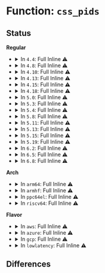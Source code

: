 # Function: <code>css_pids</code>

## Status
<b>Regular</b>
<ul>
<li>
<details>
<summary>In <code>4.4</code>: Full Inline ⚠️</summary>

**Collision:** Unique Static

**Inline:** Full

**Transformation:** False

**Instances:**

```
In kernel/cgroup_pids.c (0)
Location: kernel/cgroup_pids.c:54
Inline: True
```
</details>
</li>
<li>
<details>
<summary>In <code>4.8</code>: Full Inline ⚠️</summary>

**Collision:** Unique Static

**Inline:** Full

**Transformation:** False

**Instances:**

```
In kernel/cgroup_pids.c (0)
Location: kernel/cgroup_pids.c:60
Inline: True
```
</details>
</li>
<li>
<details>
<summary>In <code>4.10</code>: Full Inline ⚠️</summary>

**Collision:** Unique Static

**Inline:** Full

**Transformation:** False

**Instances:**

```
In kernel/cgroup_pids.c (0)
Location: kernel/cgroup_pids.c:60
Inline: True
```
</details>
</li>
<li>
<details>
<summary>In <code>4.13</code>: Full Inline ⚠️</summary>

**Collision:** Unique Static

**Inline:** Full

**Transformation:** False

**Instances:**

```
In kernel/cgroup/pids.c (0)
Location: kernel/cgroup/pids.c:60
Inline: True
```
</details>
</li>
<li>
<details>
<summary>In <code>4.15</code>: Full Inline ⚠️</summary>

**Collision:** Unique Static

**Inline:** Full

**Transformation:** False

**Instances:**

```
In kernel/cgroup/pids.c (0)
Location: kernel/cgroup/pids.c:60
Inline: True
```
</details>
</li>
<li>
<details>
<summary>In <code>4.18</code>: Full Inline ⚠️</summary>

**Collision:** Unique Static

**Inline:** Full

**Transformation:** False

**Instances:**

```
In kernel/cgroup/pids.c (ffffffff81146b76)
Location: kernel/cgroup/pids.c:60
Inline: True
Inline callers:
  - kernel/cgroup/pids.c:pids_events_show
  - kernel/cgroup/pids.c:pids_current_read
  - kernel/cgroup/pids.c:pids_max_write
  - kernel/cgroup/pids.c:pids_free
  - kernel/cgroup/pids.c:pids_free
  - kernel/cgroup/pids.c:pids_free
  - kernel/cgroup/pids.c:pids_cancel_fork
  - kernel/cgroup/pids.c:pids_cancel_fork
  - kernel/cgroup/pids.c:pids_cancel_fork
  - kernel/cgroup/pids.c:pids_can_fork
  - kernel/cgroup/pids.c:pids_can_fork
  - kernel/cgroup/pids.c:pids_can_fork
  - kernel/cgroup/pids.c:pids_can_fork
  - kernel/cgroup/pids.c:pids_cancel_attach
  - kernel/cgroup/pids.c:pids_cancel_attach
  - kernel/cgroup/pids.c:pids_cancel_attach
  - kernel/cgroup/pids.c:pids_cancel_attach
  - kernel/cgroup/pids.c:pids_cancel_attach
  - kernel/cgroup/pids.c:pids_cancel_attach
  - kernel/cgroup/pids.c:pids_can_attach
  - kernel/cgroup/pids.c:pids_can_attach
  - kernel/cgroup/pids.c:pids_can_attach
  - kernel/cgroup/pids.c:pids_can_attach
  - kernel/cgroup/pids.c:pids_can_attach
  - kernel/cgroup/pids.c:pids_can_attach
  - kernel/cgroup/pids.c:pids_css_free
```
</details>
</li>
<li>
<details>
<summary>In <code>5.0</code>: Full Inline ⚠️</summary>

**Collision:** Unique Static

**Inline:** Full

**Transformation:** False

**Instances:**

```
In kernel/cgroup/pids.c (ffffffff811526f6)
Location: kernel/cgroup/pids.c:60
Inline: True
Inline callers:
  - kernel/cgroup/pids.c:pids_events_show
  - kernel/cgroup/pids.c:pids_current_read
  - kernel/cgroup/pids.c:pids_max_write
  - kernel/cgroup/pids.c:pids_free
  - kernel/cgroup/pids.c:pids_free
  - kernel/cgroup/pids.c:pids_free
  - kernel/cgroup/pids.c:pids_cancel_fork
  - kernel/cgroup/pids.c:pids_cancel_fork
  - kernel/cgroup/pids.c:pids_cancel_fork
  - kernel/cgroup/pids.c:pids_can_fork
  - kernel/cgroup/pids.c:pids_can_fork
  - kernel/cgroup/pids.c:pids_can_fork
  - kernel/cgroup/pids.c:pids_can_fork
  - kernel/cgroup/pids.c:pids_cancel_attach
  - kernel/cgroup/pids.c:pids_cancel_attach
  - kernel/cgroup/pids.c:pids_cancel_attach
  - kernel/cgroup/pids.c:pids_cancel_attach
  - kernel/cgroup/pids.c:pids_cancel_attach
  - kernel/cgroup/pids.c:pids_cancel_attach
  - kernel/cgroup/pids.c:pids_can_attach
  - kernel/cgroup/pids.c:pids_can_attach
  - kernel/cgroup/pids.c:pids_can_attach
  - kernel/cgroup/pids.c:pids_can_attach
  - kernel/cgroup/pids.c:pids_can_attach
  - kernel/cgroup/pids.c:pids_can_attach
  - kernel/cgroup/pids.c:pids_css_free
```
</details>
</li>
<li>
<details>
<summary>In <code>5.3</code>: Full Inline ⚠️</summary>

**Collision:** Unique Static

**Inline:** Full

**Transformation:** False

**Instances:**

```
In kernel/cgroup/pids.c (ffffffff8115ed57)
Location: kernel/cgroup/pids.c:57
Inline: True
Inline callers:
  - kernel/cgroup/pids.c:pids_events_show
  - kernel/cgroup/pids.c:pids_current_read
  - kernel/cgroup/pids.c:pids_max_write
  - kernel/cgroup/pids.c:pids_release
  - kernel/cgroup/pids.c:pids_release
  - kernel/cgroup/pids.c:pids_release
  - kernel/cgroup/pids.c:pids_cancel_fork
  - kernel/cgroup/pids.c:pids_cancel_fork
  - kernel/cgroup/pids.c:pids_cancel_fork
  - kernel/cgroup/pids.c:pids_can_fork
  - kernel/cgroup/pids.c:pids_can_fork
  - kernel/cgroup/pids.c:pids_can_fork
  - kernel/cgroup/pids.c:pids_can_fork
  - kernel/cgroup/pids.c:pids_cancel_attach
  - kernel/cgroup/pids.c:pids_cancel_attach
  - kernel/cgroup/pids.c:pids_cancel_attach
  - kernel/cgroup/pids.c:pids_cancel_attach
  - kernel/cgroup/pids.c:pids_cancel_attach
  - kernel/cgroup/pids.c:pids_cancel_attach
  - kernel/cgroup/pids.c:pids_can_attach
  - kernel/cgroup/pids.c:pids_can_attach
  - kernel/cgroup/pids.c:pids_can_attach
  - kernel/cgroup/pids.c:pids_can_attach
  - kernel/cgroup/pids.c:pids_can_attach
  - kernel/cgroup/pids.c:pids_can_attach
  - kernel/cgroup/pids.c:pids_css_free
```
</details>
</li>
<li>
<details>
<summary>In <code>5.4</code>: Full Inline ⚠️</summary>

**Collision:** Unique Static

**Inline:** Full

**Transformation:** False

**Instances:**

```
In kernel/cgroup/pids.c (ffffffff8116a9b7)
Location: kernel/cgroup/pids.c:57
Inline: True
Inline callers:
  - kernel/cgroup/pids.c:pids_events_show
  - kernel/cgroup/pids.c:pids_current_read
  - kernel/cgroup/pids.c:pids_max_write
  - kernel/cgroup/pids.c:pids_release
  - kernel/cgroup/pids.c:pids_release
  - kernel/cgroup/pids.c:pids_release
  - kernel/cgroup/pids.c:pids_cancel_fork
  - kernel/cgroup/pids.c:pids_cancel_fork
  - kernel/cgroup/pids.c:pids_cancel_fork
  - kernel/cgroup/pids.c:pids_can_fork
  - kernel/cgroup/pids.c:pids_can_fork
  - kernel/cgroup/pids.c:pids_can_fork
  - kernel/cgroup/pids.c:pids_can_fork
  - kernel/cgroup/pids.c:pids_cancel_attach
  - kernel/cgroup/pids.c:pids_cancel_attach
  - kernel/cgroup/pids.c:pids_cancel_attach
  - kernel/cgroup/pids.c:pids_cancel_attach
  - kernel/cgroup/pids.c:pids_cancel_attach
  - kernel/cgroup/pids.c:pids_cancel_attach
  - kernel/cgroup/pids.c:pids_can_attach
  - kernel/cgroup/pids.c:pids_can_attach
  - kernel/cgroup/pids.c:pids_can_attach
  - kernel/cgroup/pids.c:pids_can_attach
  - kernel/cgroup/pids.c:pids_can_attach
  - kernel/cgroup/pids.c:pids_can_attach
  - kernel/cgroup/pids.c:pids_css_free
```
</details>
</li>
<li>
<details>
<summary>In <code>5.8</code>: Full Inline ⚠️</summary>

**Collision:** Unique Static

**Inline:** Full

**Transformation:** False

**Instances:**

```
In kernel/cgroup/pids.c (ffffffff8117c4f7)
Location: kernel/cgroup/pids.c:58
Inline: True
Inline callers:
  - kernel/cgroup/pids.c:pids_events_show
  - kernel/cgroup/pids.c:pids_current_read
  - kernel/cgroup/pids.c:pids_max_write
  - kernel/cgroup/pids.c:pids_release
  - kernel/cgroup/pids.c:pids_release
  - kernel/cgroup/pids.c:pids_release
  - kernel/cgroup/pids.c:pids_cancel_fork
  - kernel/cgroup/pids.c:pids_cancel_fork
  - kernel/cgroup/pids.c:pids_can_fork
  - kernel/cgroup/pids.c:pids_can_fork
  - kernel/cgroup/pids.c:pids_can_fork
  - kernel/cgroup/pids.c:pids_can_fork
  - kernel/cgroup/pids.c:pids_cancel_attach
  - kernel/cgroup/pids.c:pids_cancel_attach
  - kernel/cgroup/pids.c:pids_cancel_attach
  - kernel/cgroup/pids.c:pids_cancel_attach
  - kernel/cgroup/pids.c:pids_cancel_attach
  - kernel/cgroup/pids.c:pids_cancel_attach
  - kernel/cgroup/pids.c:pids_can_attach
  - kernel/cgroup/pids.c:pids_can_attach
  - kernel/cgroup/pids.c:pids_can_attach
  - kernel/cgroup/pids.c:pids_can_attach
  - kernel/cgroup/pids.c:pids_can_attach
  - kernel/cgroup/pids.c:pids_can_attach
  - kernel/cgroup/pids.c:pids_css_free
```
</details>
</li>
<li>
<details>
<summary>In <code>5.11</code>: Full Inline ⚠️</summary>

**Collision:** Unique Static

**Inline:** Full

**Transformation:** False

**Instances:**

```
In kernel/cgroup/pids.c (ffffffff811793a7)
Location: kernel/cgroup/pids.c:58
Inline: True
Inline callers:
  - kernel/cgroup/pids.c:pids_events_show
  - kernel/cgroup/pids.c:pids_current_read
  - kernel/cgroup/pids.c:pids_max_write
  - kernel/cgroup/pids.c:pids_release
  - kernel/cgroup/pids.c:pids_release
  - kernel/cgroup/pids.c:pids_release
  - kernel/cgroup/pids.c:pids_cancel_fork
  - kernel/cgroup/pids.c:pids_cancel_fork
  - kernel/cgroup/pids.c:pids_can_fork
  - kernel/cgroup/pids.c:pids_can_fork
  - kernel/cgroup/pids.c:pids_can_fork
  - kernel/cgroup/pids.c:pids_can_fork
  - kernel/cgroup/pids.c:pids_cancel_attach
  - kernel/cgroup/pids.c:pids_cancel_attach
  - kernel/cgroup/pids.c:pids_cancel_attach
  - kernel/cgroup/pids.c:pids_cancel_attach
  - kernel/cgroup/pids.c:pids_cancel_attach
  - kernel/cgroup/pids.c:pids_cancel_attach
  - kernel/cgroup/pids.c:pids_can_attach
  - kernel/cgroup/pids.c:pids_can_attach
  - kernel/cgroup/pids.c:pids_can_attach
  - kernel/cgroup/pids.c:pids_can_attach
  - kernel/cgroup/pids.c:pids_can_attach
  - kernel/cgroup/pids.c:pids_can_attach
  - kernel/cgroup/pids.c:pids_css_free
```
</details>
</li>
<li>
<details>
<summary>In <code>5.13</code>: Full Inline ⚠️</summary>

**Collision:** Unique Static

**Inline:** Full

**Transformation:** False

**Instances:**

```
In kernel/cgroup/pids.c (ffffffff81179f07)
Location: kernel/cgroup/pids.c:58
Inline: True
Inline callers:
  - kernel/cgroup/pids.c:pids_events_show
  - kernel/cgroup/pids.c:pids_current_read
  - kernel/cgroup/pids.c:pids_max_write
  - kernel/cgroup/pids.c:pids_release
  - kernel/cgroup/pids.c:pids_release
  - kernel/cgroup/pids.c:pids_release
  - kernel/cgroup/pids.c:pids_cancel_fork
  - kernel/cgroup/pids.c:pids_cancel_fork
  - kernel/cgroup/pids.c:pids_can_fork
  - kernel/cgroup/pids.c:pids_can_fork
  - kernel/cgroup/pids.c:pids_can_fork
  - kernel/cgroup/pids.c:pids_can_fork
  - kernel/cgroup/pids.c:pids_cancel_attach
  - kernel/cgroup/pids.c:pids_cancel_attach
  - kernel/cgroup/pids.c:pids_cancel_attach
  - kernel/cgroup/pids.c:pids_cancel_attach
  - kernel/cgroup/pids.c:pids_cancel_attach
  - kernel/cgroup/pids.c:pids_cancel_attach
  - kernel/cgroup/pids.c:pids_can_attach
  - kernel/cgroup/pids.c:pids_can_attach
  - kernel/cgroup/pids.c:pids_can_attach
  - kernel/cgroup/pids.c:pids_can_attach
  - kernel/cgroup/pids.c:pids_can_attach
  - kernel/cgroup/pids.c:pids_can_attach
  - kernel/cgroup/pids.c:pids_css_free
```
</details>
</li>
<li>
<details>
<summary>In <code>5.15</code>: Full Inline ⚠️</summary>

**Collision:** Unique Static

**Inline:** Full

**Transformation:** False

**Instances:**

```
In kernel/cgroup/pids.c (ffffffff811a1827)
Location: kernel/cgroup/pids.c:58
Inline: True
Inline callers:
  - kernel/cgroup/pids.c:pids_events_show
  - kernel/cgroup/pids.c:pids_current_read
  - kernel/cgroup/pids.c:pids_max_write
  - kernel/cgroup/pids.c:pids_release
  - kernel/cgroup/pids.c:pids_release
  - kernel/cgroup/pids.c:pids_release
  - kernel/cgroup/pids.c:pids_cancel_fork
  - kernel/cgroup/pids.c:pids_cancel_fork
  - kernel/cgroup/pids.c:pids_can_fork
  - kernel/cgroup/pids.c:pids_can_fork
  - kernel/cgroup/pids.c:pids_can_fork
  - kernel/cgroup/pids.c:pids_can_fork
  - kernel/cgroup/pids.c:pids_cancel_attach
  - kernel/cgroup/pids.c:pids_cancel_attach
  - kernel/cgroup/pids.c:pids_cancel_attach
  - kernel/cgroup/pids.c:pids_cancel_attach
  - kernel/cgroup/pids.c:pids_cancel_attach
  - kernel/cgroup/pids.c:pids_cancel_attach
  - kernel/cgroup/pids.c:pids_can_attach
  - kernel/cgroup/pids.c:pids_can_attach
  - kernel/cgroup/pids.c:pids_can_attach
  - kernel/cgroup/pids.c:pids_can_attach
  - kernel/cgroup/pids.c:pids_can_attach
  - kernel/cgroup/pids.c:pids_can_attach
  - kernel/cgroup/pids.c:pids_css_free
```
</details>
</li>
<li>
<details>
<summary>In <code>5.19</code>: Full Inline ⚠️</summary>

**Collision:** Unique Static

**Inline:** Full

**Transformation:** False

**Instances:**

```
In kernel/cgroup/pids.c (0)
Location: kernel/cgroup/pids.c:58
Inline: True
```
</details>
</li>
<li>
<details>
<summary>In <code>6.2</code>: Full Inline ⚠️</summary>

**Collision:** Unique Static

**Inline:** Full

**Transformation:** False

**Instances:**

```
In kernel/cgroup/pids.c (0)
Location: kernel/cgroup/pids.c:59
Inline: True
```
</details>
</li>
<li>
<details>
<summary>In <code>6.5</code>: Full Inline ⚠️</summary>

**Collision:** Unique Static

**Inline:** Full

**Transformation:** False

**Instances:**

```
In kernel/cgroup/pids.c (0)
Location: kernel/cgroup/pids.c:59
Inline: True
```
</details>
</li>
<li>
<details>
<summary>In <code>6.8</code>: Full Inline ⚠️</summary>

**Collision:** Unique Static

**Inline:** Full

**Transformation:** False

**Instances:**

```
In kernel/cgroup/pids.c (0)
Location: kernel/cgroup/pids.c:59
Inline: True
```
</details>
</li>
</ul>
<b>Arch</b>
<ul>
<li>
<details>
<summary>In <code>arm64</code>: Full Inline ⚠️</summary>

**Collision:** Unique Static

**Inline:** Full

**Transformation:** False

**Instances:**

```
In kernel/cgroup/pids.c (ffff8000101dea14)
Location: kernel/cgroup/pids.c:57
Inline: True
Inline callers:
  - kernel/cgroup/pids.c:pids_events_show
  - kernel/cgroup/pids.c:pids_current_read
  - kernel/cgroup/pids.c:pids_max_write
  - kernel/cgroup/pids.c:pids_release
  - kernel/cgroup/pids.c:pids_release
  - kernel/cgroup/pids.c:pids_release
  - kernel/cgroup/pids.c:pids_cancel_fork
  - kernel/cgroup/pids.c:pids_cancel_fork
  - kernel/cgroup/pids.c:pids_cancel_fork
  - kernel/cgroup/pids.c:pids_can_fork
  - kernel/cgroup/pids.c:pids_can_fork
  - kernel/cgroup/pids.c:pids_can_fork
  - kernel/cgroup/pids.c:pids_can_fork
  - kernel/cgroup/pids.c:pids_cancel_attach
  - kernel/cgroup/pids.c:pids_cancel_attach
  - kernel/cgroup/pids.c:pids_cancel_attach
  - kernel/cgroup/pids.c:pids_cancel_attach
  - kernel/cgroup/pids.c:pids_cancel_attach
  - kernel/cgroup/pids.c:pids_cancel_attach
  - kernel/cgroup/pids.c:pids_can_attach
  - kernel/cgroup/pids.c:pids_can_attach
  - kernel/cgroup/pids.c:pids_can_attach
  - kernel/cgroup/pids.c:pids_can_attach
  - kernel/cgroup/pids.c:pids_can_attach
  - kernel/cgroup/pids.c:pids_can_attach
  - kernel/cgroup/pids.c:pids_css_free
```
</details>
</li>
<li>
<details>
<summary>In <code>armhf</code>: Full Inline ⚠️</summary>

**Collision:** Unique Static

**Inline:** Full

**Transformation:** False

**Instances:**

```
In kernel/cgroup/pids.c (c04203b4)
Location: kernel/cgroup/pids.c:57
Inline: True
Inline callers:
  - kernel/cgroup/pids.c:pids_events_show
  - kernel/cgroup/pids.c:pids_current_read
  - kernel/cgroup/pids.c:pids_max_write
  - kernel/cgroup/pids.c:pids_release
  - kernel/cgroup/pids.c:pids_release
  - kernel/cgroup/pids.c:pids_release
  - kernel/cgroup/pids.c:pids_cancel_fork
  - kernel/cgroup/pids.c:pids_cancel_fork
  - kernel/cgroup/pids.c:pids_cancel_fork
  - kernel/cgroup/pids.c:pids_can_fork
  - kernel/cgroup/pids.c:pids_can_fork
  - kernel/cgroup/pids.c:pids_can_fork
  - kernel/cgroup/pids.c:pids_can_fork
  - kernel/cgroup/pids.c:pids_cancel_attach
  - kernel/cgroup/pids.c:pids_cancel_attach
  - kernel/cgroup/pids.c:pids_cancel_attach
  - kernel/cgroup/pids.c:pids_cancel_attach
  - kernel/cgroup/pids.c:pids_can_attach
  - kernel/cgroup/pids.c:pids_can_attach
  - kernel/cgroup/pids.c:pids_can_attach
  - kernel/cgroup/pids.c:pids_can_attach
  - kernel/cgroup/pids.c:pids_css_free
```
</details>
</li>
<li>
<details>
<summary>In <code>ppc64el</code>: Full Inline ⚠️</summary>

**Collision:** Unique Static

**Inline:** Full

**Transformation:** False

**Instances:**

```
In kernel/cgroup/pids.c (c00000000024c9e0)
Location: kernel/cgroup/pids.c:57
Inline: True
Inline callers:
  - kernel/cgroup/pids.c:pids_events_show
  - kernel/cgroup/pids.c:pids_current_read
  - kernel/cgroup/pids.c:pids_max_write
  - kernel/cgroup/pids.c:pids_release
  - kernel/cgroup/pids.c:pids_release
  - kernel/cgroup/pids.c:pids_release
  - kernel/cgroup/pids.c:pids_cancel_fork
  - kernel/cgroup/pids.c:pids_cancel_fork
  - kernel/cgroup/pids.c:pids_cancel_fork
  - kernel/cgroup/pids.c:pids_can_fork
  - kernel/cgroup/pids.c:pids_can_fork
  - kernel/cgroup/pids.c:pids_can_fork
  - kernel/cgroup/pids.c:pids_can_fork
  - kernel/cgroup/pids.c:pids_cancel_attach
  - kernel/cgroup/pids.c:pids_cancel_attach
  - kernel/cgroup/pids.c:pids_cancel_attach
  - kernel/cgroup/pids.c:pids_cancel_attach
  - kernel/cgroup/pids.c:pids_cancel_attach
  - kernel/cgroup/pids.c:pids_cancel_attach
  - kernel/cgroup/pids.c:pids_can_attach
  - kernel/cgroup/pids.c:pids_can_attach
  - kernel/cgroup/pids.c:pids_can_attach
  - kernel/cgroup/pids.c:pids_can_attach
  - kernel/cgroup/pids.c:pids_can_attach
  - kernel/cgroup/pids.c:pids_can_attach
  - kernel/cgroup/pids.c:pids_css_free
```
</details>
</li>
<li>
<details>
<summary>In <code>riscv64</code>: Full Inline ⚠️</summary>

**Collision:** Unique Static

**Inline:** Full

**Transformation:** False

**Instances:**

```
In kernel/cgroup/pids.c (ffffffe000155cfc)
Location: kernel/cgroup/pids.c:57
Inline: True
Inline callers:
  - kernel/cgroup/pids.c:pids_events_show
  - kernel/cgroup/pids.c:pids_current_read
  - kernel/cgroup/pids.c:pids_max_write
  - kernel/cgroup/pids.c:pids_release
  - kernel/cgroup/pids.c:pids_release
  - kernel/cgroup/pids.c:pids_release
  - kernel/cgroup/pids.c:pids_cancel_fork
  - kernel/cgroup/pids.c:pids_cancel_fork
  - kernel/cgroup/pids.c:pids_cancel_fork
  - kernel/cgroup/pids.c:pids_can_fork
  - kernel/cgroup/pids.c:pids_can_fork
  - kernel/cgroup/pids.c:pids_can_fork
  - kernel/cgroup/pids.c:pids_can_fork
  - kernel/cgroup/pids.c:pids_cancel_attach
  - kernel/cgroup/pids.c:pids_cancel_attach
  - kernel/cgroup/pids.c:pids_cancel_attach
  - kernel/cgroup/pids.c:pids_cancel_attach
  - kernel/cgroup/pids.c:pids_cancel_attach
  - kernel/cgroup/pids.c:pids_cancel_attach
  - kernel/cgroup/pids.c:pids_can_attach
  - kernel/cgroup/pids.c:pids_can_attach
  - kernel/cgroup/pids.c:pids_can_attach
  - kernel/cgroup/pids.c:pids_can_attach
  - kernel/cgroup/pids.c:pids_can_attach
  - kernel/cgroup/pids.c:pids_can_attach
  - kernel/cgroup/pids.c:pids_css_free
```
</details>
</li>
</ul>
<b>Flavor</b>
<ul>
<li>
<details>
<summary>In <code>aws</code>: Full Inline ⚠️</summary>

**Collision:** Unique Static

**Inline:** Full

**Transformation:** False

**Instances:**

```
In kernel/cgroup/pids.c (ffffffff81162fd7)
Location: kernel/cgroup/pids.c:57
Inline: True
Inline callers:
  - kernel/cgroup/pids.c:pids_events_show
  - kernel/cgroup/pids.c:pids_current_read
  - kernel/cgroup/pids.c:pids_max_write
  - kernel/cgroup/pids.c:pids_release
  - kernel/cgroup/pids.c:pids_release
  - kernel/cgroup/pids.c:pids_release
  - kernel/cgroup/pids.c:pids_cancel_fork
  - kernel/cgroup/pids.c:pids_cancel_fork
  - kernel/cgroup/pids.c:pids_cancel_fork
  - kernel/cgroup/pids.c:pids_can_fork
  - kernel/cgroup/pids.c:pids_can_fork
  - kernel/cgroup/pids.c:pids_can_fork
  - kernel/cgroup/pids.c:pids_can_fork
  - kernel/cgroup/pids.c:pids_cancel_attach
  - kernel/cgroup/pids.c:pids_cancel_attach
  - kernel/cgroup/pids.c:pids_cancel_attach
  - kernel/cgroup/pids.c:pids_cancel_attach
  - kernel/cgroup/pids.c:pids_cancel_attach
  - kernel/cgroup/pids.c:pids_cancel_attach
  - kernel/cgroup/pids.c:pids_can_attach
  - kernel/cgroup/pids.c:pids_can_attach
  - kernel/cgroup/pids.c:pids_can_attach
  - kernel/cgroup/pids.c:pids_can_attach
  - kernel/cgroup/pids.c:pids_can_attach
  - kernel/cgroup/pids.c:pids_can_attach
  - kernel/cgroup/pids.c:pids_css_free
```
</details>
</li>
<li>
<details>
<summary>In <code>azure</code>: Full Inline ⚠️</summary>

**Collision:** Unique Static

**Inline:** Full

**Transformation:** False

**Instances:**

```
In kernel/cgroup/pids.c (ffffffff81156227)
Location: kernel/cgroup/pids.c:57
Inline: True
Inline callers:
  - kernel/cgroup/pids.c:pids_events_show
  - kernel/cgroup/pids.c:pids_current_read
  - kernel/cgroup/pids.c:pids_max_write
  - kernel/cgroup/pids.c:pids_release
  - kernel/cgroup/pids.c:pids_release
  - kernel/cgroup/pids.c:pids_release
  - kernel/cgroup/pids.c:pids_cancel_fork
  - kernel/cgroup/pids.c:pids_cancel_fork
  - kernel/cgroup/pids.c:pids_cancel_fork
  - kernel/cgroup/pids.c:pids_can_fork
  - kernel/cgroup/pids.c:pids_can_fork
  - kernel/cgroup/pids.c:pids_can_fork
  - kernel/cgroup/pids.c:pids_can_fork
  - kernel/cgroup/pids.c:pids_cancel_attach
  - kernel/cgroup/pids.c:pids_cancel_attach
  - kernel/cgroup/pids.c:pids_cancel_attach
  - kernel/cgroup/pids.c:pids_cancel_attach
  - kernel/cgroup/pids.c:pids_cancel_attach
  - kernel/cgroup/pids.c:pids_cancel_attach
  - kernel/cgroup/pids.c:pids_can_attach
  - kernel/cgroup/pids.c:pids_can_attach
  - kernel/cgroup/pids.c:pids_can_attach
  - kernel/cgroup/pids.c:pids_can_attach
  - kernel/cgroup/pids.c:pids_can_attach
  - kernel/cgroup/pids.c:pids_can_attach
  - kernel/cgroup/pids.c:pids_css_free
```
</details>
</li>
<li>
<details>
<summary>In <code>gcp</code>: Full Inline ⚠️</summary>

**Collision:** Unique Static

**Inline:** Full

**Transformation:** False

**Instances:**

```
In kernel/cgroup/pids.c (ffffffff81160da7)
Location: kernel/cgroup/pids.c:57
Inline: True
Inline callers:
  - kernel/cgroup/pids.c:pids_events_show
  - kernel/cgroup/pids.c:pids_current_read
  - kernel/cgroup/pids.c:pids_max_write
  - kernel/cgroup/pids.c:pids_release
  - kernel/cgroup/pids.c:pids_release
  - kernel/cgroup/pids.c:pids_release
  - kernel/cgroup/pids.c:pids_cancel_fork
  - kernel/cgroup/pids.c:pids_cancel_fork
  - kernel/cgroup/pids.c:pids_cancel_fork
  - kernel/cgroup/pids.c:pids_can_fork
  - kernel/cgroup/pids.c:pids_can_fork
  - kernel/cgroup/pids.c:pids_can_fork
  - kernel/cgroup/pids.c:pids_can_fork
  - kernel/cgroup/pids.c:pids_cancel_attach
  - kernel/cgroup/pids.c:pids_cancel_attach
  - kernel/cgroup/pids.c:pids_cancel_attach
  - kernel/cgroup/pids.c:pids_cancel_attach
  - kernel/cgroup/pids.c:pids_cancel_attach
  - kernel/cgroup/pids.c:pids_cancel_attach
  - kernel/cgroup/pids.c:pids_can_attach
  - kernel/cgroup/pids.c:pids_can_attach
  - kernel/cgroup/pids.c:pids_can_attach
  - kernel/cgroup/pids.c:pids_can_attach
  - kernel/cgroup/pids.c:pids_can_attach
  - kernel/cgroup/pids.c:pids_can_attach
  - kernel/cgroup/pids.c:pids_css_free
```
</details>
</li>
<li>
<details>
<summary>In <code>lowlatency</code>: Full Inline ⚠️</summary>

**Collision:** Unique Static

**Inline:** Full

**Transformation:** False

**Instances:**

```
In kernel/cgroup/pids.c (ffffffff8116e1f7)
Location: kernel/cgroup/pids.c:57
Inline: True
Inline callers:
  - kernel/cgroup/pids.c:pids_events_show
  - kernel/cgroup/pids.c:pids_current_read
  - kernel/cgroup/pids.c:pids_max_write
  - kernel/cgroup/pids.c:pids_release
  - kernel/cgroup/pids.c:pids_release
  - kernel/cgroup/pids.c:pids_release
  - kernel/cgroup/pids.c:pids_cancel_fork
  - kernel/cgroup/pids.c:pids_cancel_fork
  - kernel/cgroup/pids.c:pids_cancel_fork
  - kernel/cgroup/pids.c:pids_can_fork
  - kernel/cgroup/pids.c:pids_can_fork
  - kernel/cgroup/pids.c:pids_can_fork
  - kernel/cgroup/pids.c:pids_can_fork
  - kernel/cgroup/pids.c:pids_cancel_attach
  - kernel/cgroup/pids.c:pids_cancel_attach
  - kernel/cgroup/pids.c:pids_cancel_attach
  - kernel/cgroup/pids.c:pids_cancel_attach
  - kernel/cgroup/pids.c:pids_cancel_attach
  - kernel/cgroup/pids.c:pids_cancel_attach
  - kernel/cgroup/pids.c:pids_can_attach
  - kernel/cgroup/pids.c:pids_can_attach
  - kernel/cgroup/pids.c:pids_can_attach
  - kernel/cgroup/pids.c:pids_can_attach
  - kernel/cgroup/pids.c:pids_can_attach
  - kernel/cgroup/pids.c:pids_can_attach
  - kernel/cgroup/pids.c:pids_css_free
```
</details>
</li>
</ul>

## Differences
